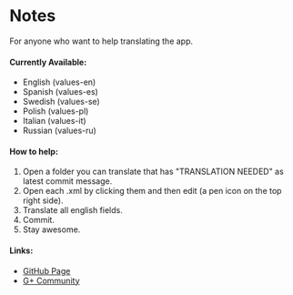 Notes
===========
For anyone who want to help translating the app. 

#### Currently Available:
* English (values-en)
* Spanish (values-es)
* Swedish (values-se)
* Polish (values-pl)
* Italian (values-it)
* Russian (values-ru)


#### How to help:
1. Open a folder you can translate that has "TRANSLATION NEEDED" as latest commit message.
2. Open each .xml by clicking them and then edit (a pen icon on the top right side).
3. Translate all english fields.
4. Commit.
5. Stay awesome.

#### Links:
* [GitHub Page](http://jonasborggren.github.io/Notes-Languages)
* [G+ Community](https://plus.google.com/communities/115783926707972963445)


